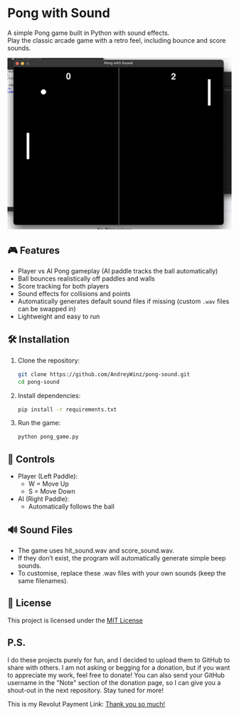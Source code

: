 # Pong with Sound

A simple Pong game built in Python with sound effects.  
Play the classic arcade game with a retro feel, including bounce and score sounds.  

![Preview](preview1.png)

## 🎮 Features
- Player vs AI Pong gameplay (AI paddle tracks the ball automatically)  
- Ball bounces realistically off paddles and walls  
- Score tracking for both players  
- Sound effects for collisions and points  
- Automatically generates default sound files if missing (custom `.wav` files can be swapped in)  
- Lightweight and easy to run  

## 🛠️ Installation

1. Clone the repository:
   ```bash
   git clone https://github.com/AndreyWinz/pong-sound.git
   cd pong-sound

2. Install dependencies:
   ```bash
   pip install -r requirements.txt
3. Run the game:
   ```bash
   python pong_game.py

## 🎹 Controls
- Player (Left Paddle):
   - W = Move Up
   - S = Move Down
- AI (Right Paddle):
   - Automatically follows the ball
## 🔊 Sound Files
- The game uses hit_sound.wav and score_sound.wav.
- If they don’t exist, the program will automatically generate simple beep sounds.
- To customise, replace these .wav files with your own sounds (keep the same filenames).
## 📜 License
This project is licensed under the [MIT License](https://github.com/AndreyWinz/pong-sound/blob/main/LICENSE)

## P.S.
I do these projects purely for fun, and I decided to upload them to GitHub to share with others. I am not asking or begging for a donation, but if you want to appreciate my work, feel free to donate! You can also send your GitHub username in the "Note" section of the donation page, so I can give you a shout-out in the next repository. Stay tuned for more!

This is my Revolut Payment Link:
[Thank you so much!](https://revolut.me/andreygdl9)
